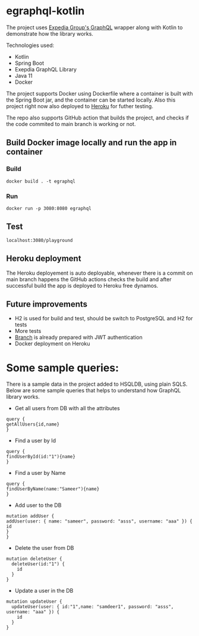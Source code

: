 # egraphql-kotlin

The project uses [Expedia Group's GraphQL](https://opensource.expediagroup.com/graphql-kotlin/docs/)
wrapper along with Kotlin to demonstrate how the library works.

Technologies used:

- Kotlin
- Spring Boot
- Exepdia GraphQL Library
- Java 11
- Docker

The project supports Docker using Dockerfile where a container is built with the Spring Boot jar, and the container can
be started locally. Also this project right now also deployed
to [Heroku](https://egraphql-test.herokuapp.com/playground) for futher testing.

The repo also supports GitHub action that builds the project, and checks if the code commited to main branch is working
or not.

## Build Docker image locally and run the app in container

### Build

```
docker build . -t egraphql
```

### Run

```
docker run -p 3080:8080 egraphql
```

## Test

```
localhost:3080/playground
```

## Heroku deployment

The Heroku deployement is auto deployable, whenever there is a commit on main branch happens the GitHub actions checks
the build and after successful build the app is deployed to Heroku free dynamos.

## Future improvements

- H2 is used for build and test, should be switch to PostgreSQL and H2 for tests
- More tests
- [Branch](https://github.com/cricketsamya/egraphql-kotlin/pull/14) is already prepared with JWT authentication
- Docker deployment on Heroku

# Some sample queries:

There is a sample data in the project added to HSQLDB, using plain SQLS. Below are some sample queries that helps to
understand how GraphQL library works.

- Get all users from DB with all the attributes

```
query {
getAllUsers{id,name}
}
```

- Find a user by Id

```
query {
findUserById(id:"1"){name}
}
```

- Find a user by Name

```
query {
findUserByName(name:"Sameer"){name}
}
```

- Add user to the DB

```
mutation addUser {
addUser(user: { name: "sameer", password: "asss", username: "aaa" }) {
id
}
}
```

- Delete the user from DB

```
mutation deleteUser {
  deleteUser(id:"1") {
    id
  }
}
```

- Update a user in the DB

```
mutation updateUser {
  updateUser(user: { id:"1",name: "samdeer1", password: "asss", username: "aaa" }) {
    id
  }
}
```




